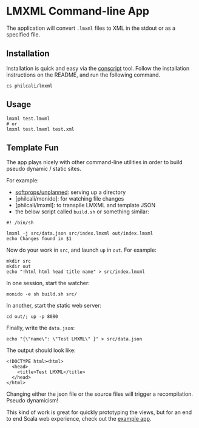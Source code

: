 # LMXML Command-line App

The application will convert `.lmxml` files to XML in the stdout or
as a specified file.

## Installation

Installation is quick and easy via the [conscript][1] tool. Follow the
installation instructions on the README, and run the following command.

[1]: https://github.com/n8han/conscript

```
cs philcali/lmxml
```

## Usage

```
lmxml test.lmxml
# or
lmxml test.lmxml test.xml
```

## Template Fun

The app plays nicely with other command-line utilities in order to build
pseudo dynamic / static sites.

For example:

- [softprops/unplanned][up]: serving up a directory
- [philcali/monido]: for watching file changes
- [philcali/lmxml]: to transpile LMXML and template JSON
- the below script called `build.sh` or something similar:
```
#! /bin/sh

lmxml -j src/data.json src/index.lmxml out/index.lmxml
echo Changes found in $1
```

Now do your work in `src`, and launch `up` in `out`. For example:

```
mkdir src
mkdir out
echo "!html html head title name" > src/index.lmxml
```

In one session, start the watcher:

```
monido -e sh build.sh src/
```

In another, start the static web server:

```
cd out/; up -p 8080
```

Finally, write the `data.json`:

```
echo "{\"name\": \"Test LMXML\" }" > src/data.json
```

The output should look like:

```
<!DOCTYPE html><html>
  <head>
    <title>Test LMXML</title>
  </head>
</html>
```

Changing either the json file or the source files will trigger a recompilation.
Pseudo dynamicism!

This kind of work is great for quickly prototyping the views, but for an
end to end Scala web experience, check out the [example app][example].

[example]: https://github.com/philcali/lmxml/tree/master/example
[up]: https://github.com/softprops/unplanned
[monido]: https://github.com/philcali/monido
